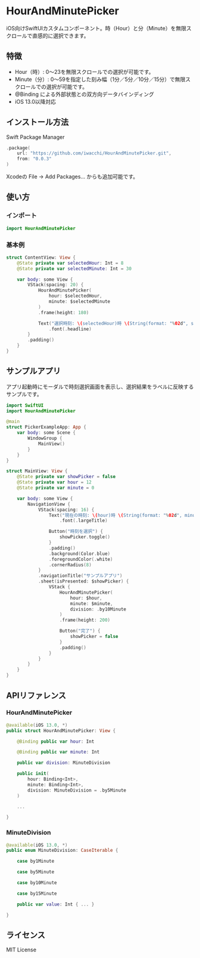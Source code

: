 # HourAndMinutePicker

iOS向けSwiftUIカスタムコンポーネント。時（Hour）と分（Minute）を無限スクロールで直感的に選択できます。

## 特徴

+ Hour（時）: 0〜23を無限スクロールでの選択が可能です。
+	Minute（分）: 0〜59を指定した刻み幅（1分／5分／10分／15分）で無限スクロールでの選択が可能です。
+	@Binding による外部状態との双方向データバインディング
+	iOS 13.0以降対応

## インストール方法

Swift Package Manager

```swift
.package(
    url: "https://github.com/iwacchi/HourAndMinutePicker.git",
    from: "0.0.3"
)
```

Xcodeの File → Add Packages… からも追加可能です。

## 使い方

### インポート

```swift
import HourAndMinutePicker
```

### 基本例

```swift:ContentView.swift
struct ContentView: View {
    @State private var selectedHour: Int = 8
    @State private var selectedMinute: Int = 30

    var body: some View {
        VStack(spacing: 20) {
            HourAndMinutePicker(
                hour: $selectedHour,
                minute: $selectedMinute
            )
            .frame(height: 180)

            Text("選択時刻: \(selectedHour)時 \(String(format: "%02d", selectedMinute))分")
                .font(.headline)
        }
        .padding()
    }
}
```

## サンプルアプリ

アプリ起動時にモーダルで時刻選択画面を表示し、選択結果をラベルに反映するサンプルです。

```swift:PickerExampleApp.swift
import SwiftUI
import HourAndMinutePicker

@main
struct PickerExampleApp: App {
    var body: some Scene {
        WindowGroup {
            MainView()
        }
    }
}

struct MainView: View {
    @State private var showPicker = false
    @State private var hour = 12
    @State private var minute = 0

    var body: some View {
        NavigationView {
            VStack(spacing: 16) {
                Text("現在の時刻: \(hour)時 \(String(format: "%02d", minute))分")
                    .font(.largeTitle)

                Button("時刻を選択") {
                    showPicker.toggle()
                }
                .padding()
                .background(Color.blue)
                .foregroundColor(.white)
                .cornerRadius(8)
            }
            .navigationTitle("サンプルアプリ")
            .sheet(isPresented: $showPicker) {
                VStack {
                    HourAndMinutePicker(
                        hour: $hour,
                        minute: $minute,
                        division: .by10Minute
                    )
                    .frame(height: 200)

                    Button("完了") {
                        showPicker = false
                    }
                    .padding()
                }
            }
        }
    }
}
```

## APIリファレンス

### HourAndMinutePicker

```swift:HourAndMinutePicker.swift
@available(iOS 13.0, *)
public struct HourAndMinutePicker: View {

    @Binding public var hour: Int

    @Binding public var minute: Int

    public var division: MinuteDivision

    public init(
        hour: Binding<Int>,
        minute: Binding<Int>,
        division: MinuteDivision = .by5Minute
    )

    ...

}
```

### MinuteDivision

```swift:MinuteDivision.swift
@available(iOS 13.0, *)
public enum MinuteDivision: CaseIterable {

    case by1Minute

    case by5Minute

    case by10Minute

    case by15Minute

    public var value: Int { ... }

}
```

## ライセンス

MIT License
